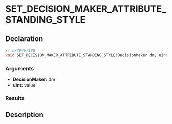 # SET_DECISION_MAKER_ATTRIBUTE_STANDING_STYLE

## Declaration
```cpp
// 0x7D767108
void SET_DECISION_MAKER_ATTRIBUTE_STANDING_STYLE(DecisionMaker dm, uint value);
```

### Arguments
- **DecisionMaker:** dm
- **uint:** value

### Results

## Description

